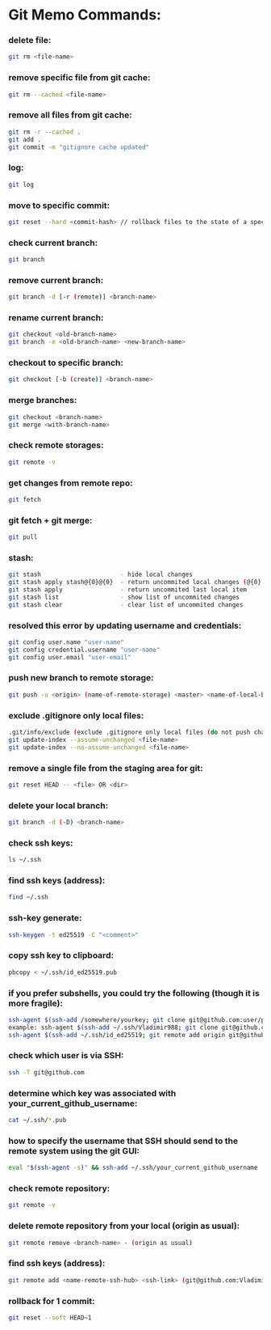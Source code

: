 # Git Memo Commands:

### delete file:
```bash
git rm <file-name>
```
### remove specific file from git cache:
```bash
git rm --cached <file-name>
```

### remove all files from git cache:
```bash
git rm -r --cached .
git add .
git commit -m "gitignore cache updated"
```

### log:
```bash
git log
```

### move to specific commit:
```bash
git reset --hard <commit-hash> // rollback files to the state of a specific commit, pointer: <commit-hash>
```

### check current branch:
```bash
git branch
```

### remove current branch:
```bash
git branch -d [-r (remote)] <branch-name>
```

### rename current branch:
```bash
git checkout <old-branch-name>
git branch -m <old-branch-name> <new-branch-name>
```

### checkout to specific branch:
```bash
git checkout [-b (create)] <branch-name>
```

### merge branches:
```bash
git checkout <branch-name>
git merge <with-branch-name>
```

### check remote storages:
```bash
git remote -v
```

### get changes from remote repo:
```bash
git fetch
```

### git fetch + git merge:
```bash
git pull
```

### stash:
```bash
git stash                      - hide local changes
git stash apply stash@{0}@{0}  - return uncommited local changes (@{0} - name of stash item)
git stash apply                - return uncommited last local item
git stash list                 - show list of uncommited changes
git stash clear                - clear list of uncommited changes
```

### resolved this error by updating username and credentials:
```bash
git config user.name "user-name"        
git config credential.username "user-name"
git config user.email "user-email"
```

### push new branch to remote storage:
```bash
git push -u <origin> (name-of-remote-storage) <master> <name-of-local-branch>
```

### exclude .gitignore only local files:
```bash
.git/info/exclude (exclude .gitignore only local files (do not push changes to remote .gitignore file))
git update-index --assume-unchanged <file-name>
git update-index --no-assume-unchanged <file-name>
```

### remove a single file from the staging area for git:
```bash
git reset HEAD -- <file> OR <dir>
```

### delete your local branch:
```bash
git branch -d (-D) <branch-name>
```

### check ssh keys:
```bash
ls ~/.ssh
```

### find ssh keys (address):
```bash
find ~/.ssh
```

### ssh-key generate:
```bash
ssh-keygen -t ed25519 -C "<comment>"
```

### copy ssh key to clipboard:
```bash
pbcopy < ~/.ssh/id_ed25519.pub
```

### if you prefer subshells, you could try the following (though it is more fragile):
```bash
ssh-agent $(ssh-add /somewhere/yourkey; git clone git@github.com:user/project.git <folder name>)
example: ssh-agent $(ssh-add ~/.ssh/Vladimir988; git clone git@github.com:Vladimir988/Redux.git redux)
ssh-agent $(ssh-add ~/.ssh/id_ed25519; git remote add origin git@github.com:Vladimir988/Redux.git)
```

### check which user is via SSH:
```bash
ssh -T git@github.com
```

### determine which key was associated with your_current_github_username:
```bash
cat ~/.ssh/*.pub
```

### how to specify the username that SSH should send to the remote system using the git GUI:
```bash
eval "$(ssh-agent -s)" && ssh-add ~/.ssh/your_current_github_username       example: (eval "$(ssh-agent -s)" && ssh-add ~/.ssh/Vladimir988)
```

### check remote repository:
```bash
git remote -v
```

### delete remote repository from your local (origin as usual):
```bash
git remote remove <branch-name> - (origin as usual)
```

### find ssh keys (address):
```bash
git remote add <name-remote-ssh-hub> <ssh-link> (git@github.com:Vladimir988/Laravel-Ci-Cd.git)
```

### rollback for 1 commit:
```bash
git reset --soft HEAD~1
```
